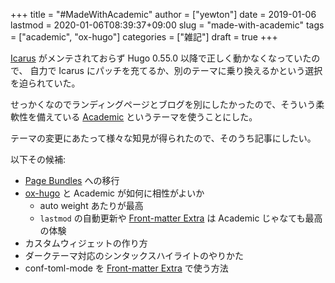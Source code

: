+++
title = "#MadeWithAcademic"
author = ["yewton"]
date = 2019-01-06
lastmod = 2020-01-06T08:39:37+09:00
slug = "made-with-academic"
tags = ["academic", "ox-hugo"]
categories = ["雑記"]
draft = true
+++

[Icarus](https://github.com/digitalcraftsman/hugo-icarus-theme) がメンテされておらず Hugo 0.55.0 以降で正しく動かなくなっていたので、
自力で Icarus にパッチを充てるか、別のテーマに乗り換えるかという選択を迫られていた。

せっかくなのでランディングページとブログを別にしたかったので、そういう柔軟性を備えている
[Academic](https://sourcethemes.com/academic/) というテーマを使うことにした。

テーマの変更にあたって様々な知見が得られたので、そのうち記事にしたい。

以下その候補:

-   [Page Bundles](https://gohugo.io/content-management/page-bundles/) への移行
-   [ox-hugo](https://ox-hugo.scripter.co/doc/why-ox-hugo/) と Academic が如何に相性がよいか
    -   auto weight あたりが最高
    -   `lastmod` の自動更新や [Front-matter Extra](https://ox-hugo.scripter.co/doc/custom-front-matter/#front-matter-extra) は Academic じゃなても最高の体験
-   カスタムウィジェットの作り方
-   ダークテーマ対応のシンタックスハイライトのやりかた
-   conf-toml-mode を [Front-matter Extra](https://ox-hugo.scripter.co/doc/custom-front-matter/#front-matter-extra) で使う方法
